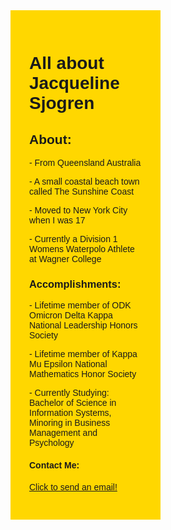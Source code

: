 
<!DOCTYPE html>
<html>
 <head>
  <style>
div {
  width: 180px;
  padding: 30px;
  font-family: sans-serif;
  background-color: gold;
}
</style>
<div>  </head>
  <body>
    <h1>All about Jacqueline Sjogren</h1>
    
   <h2>About:</h2>
    <p>- From Queensland Australia</p>
    <p>- A small coastal beach town called The Sunshine Coast</p>
    <p>- Moved to New York City when I was 17<p/>
    <p>- Currently a Division 1 Womens Waterpolo Athlete at Wagner College</p>
  <h3>Accomplishments:</h3>
  <p>- Lifetime member of ODK Omicron Delta Kappa National Leadership Honors Society</p>
  <p>- Lifetime member of Kappa Mu Epsilon National Mathematics Honor Society</p>
  <p>- Currently Studying: Bachelor of Science in Information Systems, Minoring in Business Management and Psychology</p>
  <h4> Contact Me:</h4>
  <p><a href="mailto:jacqueline.sjogren@wagner.edu?Subject=Yello">Click to send an email!</a> </body>
</html></p>
